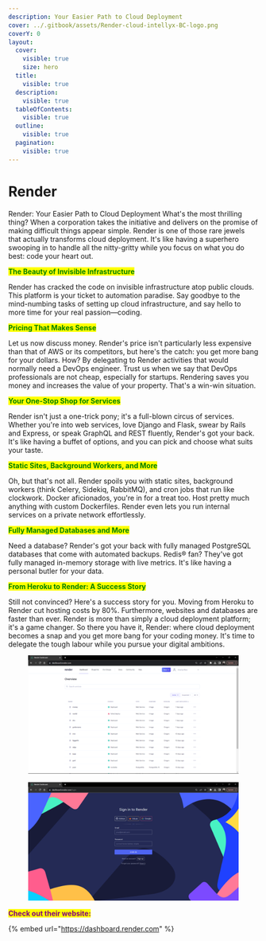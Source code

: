 ```yaml
---
description: Your Easier Path to Cloud Deployment
cover: ../.gitbook/assets/Render-cloud-intellyx-BC-logo.png
coverY: 0
layout:
  cover:
    visible: true
    size: hero
  title:
    visible: true
  description:
    visible: true
  tableOfContents:
    visible: true
  outline:
    visible: true
  pagination:
    visible: true
---
```


# Render

Render: Your Easier Path to Cloud Deployment What's the most thrilling thing? When a corporation takes the initiative and delivers on the promise of making difficult things appear simple. Render is one of those rare jewels that actually transforms cloud deployment. It's like having a superhero swooping in to handle all the nitty-gritty while you focus on what you do best: code your heart out.

<mark style="color:green;">**The Beauty of Invisible Infrastructure**</mark>

Render has cracked the code on invisible infrastructure atop public clouds. This platform is your ticket to automation paradise. Say goodbye to the mind-numbing tasks of setting up cloud infrastructure, and say hello to more time for your real passion—coding.

<mark style="color:green;">**Pricing That Makes Sense**</mark>

Let us now discuss money. Render's price isn't particularly less expensive than that of AWS or its competitors, but here's the catch: you get more bang for your dollars. How? By delegating to Render activities that would normally need a DevOps engineer. Trust us when we say that DevOps professionals are not cheap, especially for startups. Rendering saves you money and increases the value of your property. That's a win-win situation.

<mark style="color:green;">**Your One-Stop Shop for Services**</mark>

Render isn't just a one-trick pony; it's a full-blown circus of services. Whether you're into web services, love Django and Flask, swear by Rails and Express, or speak GraphQL and REST fluently, Render's got your back. It's like having a buffet of options, and you can pick and choose what suits your taste.

<mark style="color:green;">**Static Sites, Background Workers, and More**</mark>

Oh, but that's not all. Render spoils you with static sites, background workers (think Celery, Sidekiq, RabbitMQ), and cron jobs that run like clockwork. Docker aficionados, you're in for a treat too. Host pretty much anything with custom Dockerfiles. Render even lets you run internal services on a private network effortlessly.

<mark style="color:green;">**Fully Managed Databases and More**</mark>

Need a database? Render's got your back with fully managed PostgreSQL databases that come with automated backups. Redis® fan? They've got fully managed in-memory storage with live metrics. It's like having a personal butler for your data.

<mark style="color:green;">**From Heroku to Render: A Success Story**</mark>

Still not convinced? Here's a success story for you. Moving from Heroku to Render cut hosting costs by 80%. Furthermore, websites and databases are faster than ever. Render is more than simply a cloud deployment platform; it's a game changer. So there you have it, Render: where cloud deployment becomes a snap and you get more bang for your coding money. It's time to delegate the tough labour while you pursue your digital ambitions.



<div>

<figure><img src="../.gitbook/assets/Screenshot 2023-10-05 164058.png" alt=""><figcaption></figcaption></figure>

 

<figure><img src="../.gitbook/assets/Screenshot 2023-10-05 164020.png" alt=""><figcaption></figcaption></figure>

</div>

<mark style="color:purple;">**Check out their website:**</mark>

{% embed url="https://dashboard.render.com" %}

